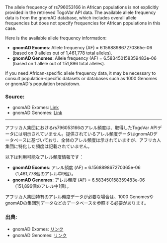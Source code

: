The allele frequency of rs796053166 in African populations is not explicitly provided in the retrieved TogoVar API data. The available allele frequency data is from the gnomAD database, which includes overall allele frequencies but does not specify frequencies for African populations in this case.

Here is the available allele frequency information:
- **gnomAD Exomes**: Allele frequency (AF) = 6.156889867270365e-06 (based on 9 alleles out of 1,461,778 total alleles).
- **gnomAD Genomes**: Allele frequency (AF) = 6.583450158359483e-06 (based on 1 allele out of 151,896 total alleles).

If you need African-specific allele frequency data, it may be necessary to consult population-specific datasets or databases such as 1000 Genomes or gnomAD's population breakdown.

### Source:
- gnomAD Exomes: [Link](https://gnomad.broadinstitute.org/variant/2-165389450-C-A?dataset=gnomad_r4)
- gnomAD Genomes: [Link](https://gnomad.broadinstitute.org/variant/2-165389450-C-A?dataset=gnomad_r4)

---

アフリカ人集団におけるrs796053166のアレル頻度は、取得したTogoVar APIデータには明示されていません。提供されているアレル頻度データはgnomADデータベースに基づいており、全体のアレル頻度は示されていますが、アフリカ人集団に特化した頻度は記載されていません。

以下は利用可能なアレル頻度情報です：
- **gnomAD Exomes**: アレル頻度 (AF) = 6.156889867270365e-06（1,461,778個のアレル中9個）。
- **gnomAD Genomes**: アレル頻度 (AF) = 6.583450158359483e-06（151,896個のアレル中1個）。

アフリカ人集団特有のアレル頻度データが必要な場合は、1000 GenomesやgnomADの集団別データなどのデータベースを参照する必要があります。

### 出典:
- gnomAD Exomes: [リンク](https://gnomad.broadinstitute.org/variant/2-165389450-C-A?dataset=gnomad_r4)
- gnomAD Genomes: [リンク](https://gnomad.broadinstitute.org/variant/2-165389450-C-A?dataset=gnomad_r4)